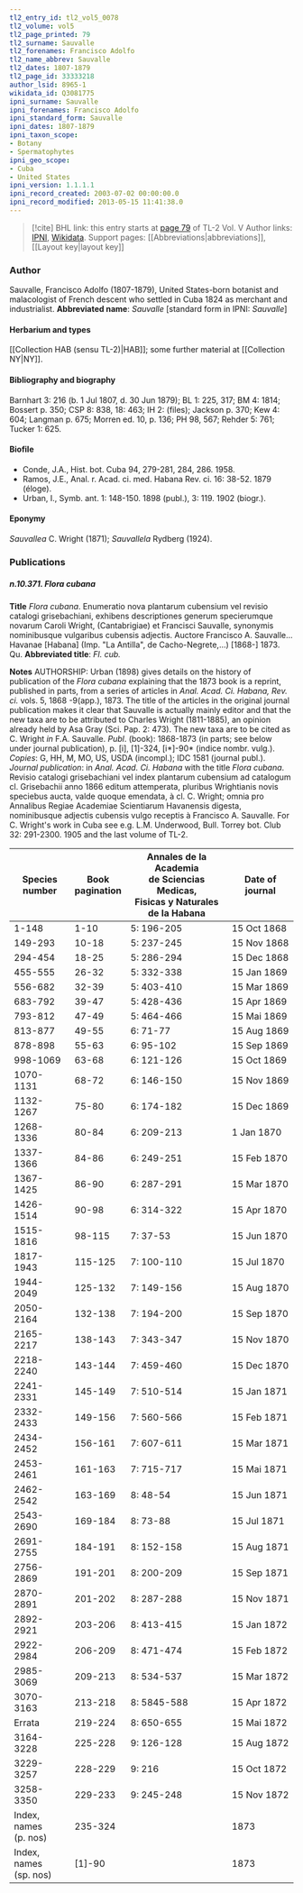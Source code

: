 ```yaml
---
tl2_entry_id: tl2_vol5_0078
tl2_volume: vol5
tl2_page_printed: 79
tl2_surname: Sauvalle
tl2_forenames: Francisco Adolfo
tl2_name_abbrev: Sauvalle
tl2_dates: 1807-1879
tl2_page_id: 33333218
author_lsid: 8965-1
wikidata_id: Q3081775
ipni_surname: Sauvalle
ipni_forenames: Francisco Adolfo
ipni_standard_form: Sauvalle
ipni_dates: 1807-1879
ipni_taxon_scope: 
- Botany
- Spermatophytes
ipni_geo_scope: 
- Cuba
- United States
ipni_version: 1.1.1.1
ipni_record_created: 2003-07-02 00:00:00.0
ipni_record_modified: 2013-05-15 11:41:38.0
---
```


> [!cite] BHL link: this entry starts at [page 79](https://www.biodiversitylibrary.org/page/33333218) of TL-2 Vol. V
> Author links: [IPNI](https://www.ipni.org/a/8965-1), [Wikidata](https://www.wikidata.org/wiki/Q3081775). Support pages: [[Abbreviations|abbreviations]], [[Layout key|layout key]]

### Author

Sauvalle, Francisco Adolfo (1807-1879), United States-born botanist and malacologist of French descent who settled in Cuba 1824 as merchant and industrialist. 
**Abbreviated name**: *Sauvalle* \[standard form in IPNI: *Sauvalle*\]

#### Herbarium and types

[[Collection HAB (sensu TL-2)|HAB]]; some further material at [[Collection NY|NY]].

#### Bibliography and biography

Barnhart 3: 216 (b. 1 Jul 1807, d. 30 Jun 1879); BL 1: 225, 317; BM 4: 1814; Bossert p. 350; CSP 8: 838, 18: 463; IH 2: (files); Jackson p. 370; Kew 4: 604; Langman p. 675; Morren ed. 10, p. 136; PH 98, 567; Rehder 5: 761; Tucker 1: 625.

#### Biofile

- Conde, J.A., Hist. bot. Cuba 94, 279-281, 284, 286. 1958.
- Ramos, J.E., Anal. r. Acad. ci. med. Habana Rev. ci. 16: 38-52. 1879 (éloge).
- Urban, I., Symb. ant. 1: 148-150. 1898 (publ.), 3: 119. 1902 (biogr.).

#### Eponymy

*Sauvallea* C. Wright (1871); *Sauvallela* Rydberg (1924).

### Publications

##### n.10.371. Flora cubana

**Title**
*Flora cubana*. Enumeratio nova plantarum cubensium vel revisio catalogi grisebachiani, exhibens descriptiones generum specierumque novarum Caroli Wright, (Cantabrigiae) et Francisci Sauvalle, synonymis nominibusque vulgaribus cubensis adjectis. Auctore Francisco A. Sauvalle... Havanae \[Habana\] (Imp. "La Antilla", de Cacho-Negrete,...) \[1868-\] 1873. Qu.
**Abbreviated title**: *Fl. cub.*

**Notes**
AUTHORSHIP: Urban (1898) gives details on the history of publication of the *Flora cubana* explaining that the 1873 book is a reprint, published in parts, from a series of articles in *Anal. Acad. Ci. Habana, Rev. ci.* vols. 5, 1868 -9(app.), 1873. The title of the articles in the original journal publication makes it clear that Sauvalle is actually mainly editor and that the new taxa are to be attributed to Charles Wright (1811-1885), an opinion already held by Asa Gray (Sci. Pap. 2: 473). The new taxa are to be cited as C. Wright *in* F.A. Sauvalle.
*Publ*. (book): 1868-1873 (in parts; see below under journal publication), p. \[i\], \[1\]-324, \[i\*\]-90\* (indice nombr. vulg.). *Copies*: G, HH, M, MO, US, USDA (incompl.); IDC 1581 (journal publ.).
*Journal publication*: in *Anal. Acad. Ci. Habana* with the title *Flora cubana*. Revisio catalogi grisebachiani vel index plantarum cubensium ad catalogum cl. Grisebachii anno 1866 editum attemperata, pluribus Wrightianis novis speciebus aucta, valde quoque emendata, à cl. C. Wright; omnia pro Annalibus Regiae Academiae Scientiarum Havanensis digesta, nominibusque adjectis cubensis vulgo receptis à Francisco A. Sauvalle.
For C. Wright's work in Cuba see e.g. L.M. Underwood, Bull. Torrey bot. Club 32:
291-2300. 1905 and the last volume of TL-2.

|Species<br/>number	|Book<br/>pagination|Annales de la Academia<br/>de Sciencias Medicas,<br/>Fisicas y Naturales<br/>de la Habana	|Date of journal|
|---	|---	|---	|---	|
|1-148	|1-10	|5: 196-205	|15 Oct 1868|
|149-293	|10-18	|5: 237-245	|15 Nov 1868|
|294-454	|18-25	|5: 286-294	|15 Dec 1868|
|455-555	|26-32	|5: 332-338	|15 Jan 1869|
|556-682	|32-39	|5: 403-410	|15 Mar 1869|
|683-792	|39-47	|5: 428-436	|15 Apr 1869|
|793-812	|47-49	|5: 464-466	|15 Mai 1869|
|813-877	|49-55	|6: 71-77	|15 Aug 1869|
|878-898	|55-63	|6: 95-102	|15 Sep 1869|
|998-1069	|63-68	|6: 121-126	|15 Oct 1869|
|1070-1131	|68-72	|6: 146-150	|15 Nov 1869|
|1132-1267	|75-80	|6: 174-182	|15 Dec 1869|
|1268-1336	|80-84	|6: 209-213	|1 Jan 1870|
|1337-1366	|84-86	|6: 249-251	|15 Feb 1870|
|1367-1425	|86-90	|6: 287-291	|15 Mar 1870|
|1426-1514	|90-98	|6: 314-322	|15 Apr 1870|
|1515-1816	|98-115	|7: 37-53	|15 Jun 1870|
|1817-1943	|115-125	|7: 100-110	|15 Jul 1870|
|1944-2049	|125-132	|7: 149-156	|15 Aug 1870|
|2050-2164	|132-138	|7: 194-200	|15 Sep 1870|
|2165-2217	|138-143	|7: 343-347	|15 Nov 1870|
|2218-2240	|143-144	|7: 459-460	|15 Dec 1870|
|2241-2331	|145-149	|7: 510-514	|15 Jan 1871|
|2332-2433	|149-156	|7: 560-566	|15 Feb 1871|
|2434-2452	|156-161	|7: 607-611	|15 Mar 1871|
|2453-2461	|161-163	|7: 715-717	|15 Mai 1871|
|2462-2542	|163-169	|8: 48-54	|15 Jun 1871|
|2543-2690	|169-184	|8: 73-88	|15 Jul 1871|
|2691-2755	|184-191	|8: 152-158	|15 Aug 1871|
|2756-2869	|191-201	|8: 200-209	|15 Sep 1871|
|2870-2891	|201-202	|8: 287-288	|15 Nov 1871|
|2892-2921	|203-206	|8: 413-415	|15 Jan 1872|
|2922-2984	|206-209	|8: 471-474	|15 Feb 1872|
|2985-3069	|209-213	|8: 534-537	|15 Mar 1872|
|3070-3163	|213-218	|8: 5845-588	|15 Apr 1872|
|Errata	|219-224	|8: 650-655	|15 Mai 1872|
|3164-3228	|225-228	|9: 126-128	|15 Aug 1872|
|3229-3257	|228-229	|9: 216	|15 Oct 1872|
|3258-3350	|229-233	|9: 245-248	|15 Nov 1872|
|Index, names<br/>(p. nos)	|235-324	|	|	1873|
|Index, names<br/>(sp. nos)	|\[1\]-90	|	|	1873|

